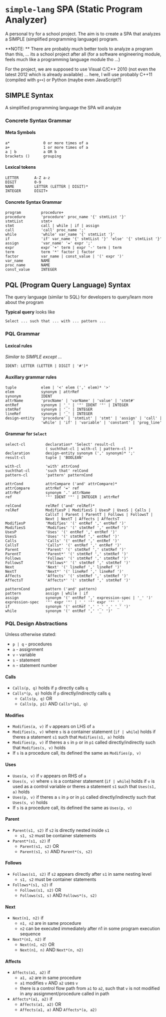 # `simple-lang` SPA (Static Program Analyzer)

A personal try for a school project. The aim is to create a SPA that analyzes a SIMPLE (simplified programming language) program. 

**NOTE: ** There are probably much better tools to analyze a program than this, ... its a school project after all (for a software engineering module, feels much like a programming language module tho ...)

For the project, we are supposed to use Visual C/C++ 2010 (not even the latest 2012 which is already available) ... here, I will use probably C++11 (compiled with `g++`) or Python (maybe even JavaScript?)

## SIMPLE Syntax

A simplified programming language the SPA will analyze

### Concrete Syntax Grammar

#### Meta Symbols

	a*               0 or more times of a
	a+               1 or more times of a
	a | b            a OR b
	brackets ()      grouping

#### Lexical tokens

	LETTER       A-Z a-z
	DIGIT        0-9
	NAME         LETTER (LETTER | DIGIT)*
	INTEGER      DIGIT+

#### Concrete Syntax Grammar

	program         procedure+
	procedure       'procedure' proc_name '{' stmtList '}'
	stmtList        stmt+
	stmt            call | while | if | assign
	call            'call' proc_name ';'
	while           'while' var_name '{' stmtList '}'
	if              'if' var_name '{' stmtList '}' 'else' '{' stmtList '}'
	assign          'var_name' '=' expr ';'
	expr            expr '+' term | expr '-' term | term
	term            term '*' factor | factor
	factor          var_name | const_value | '(' expr ')'
	var_name        NAME
	proc_name       NAME
	const_value     INTEGER

## PQL (Program Query Language) Syntax

The query language (similar to SQL) for developers to query/learn more about the program

**Typical query** looks like 

	Select ... such that ... with ... pattern ...

### PQL Grammar

#### Lexical rules

*Similar to SIMPLE except ...*

	IDENT: LETTER (LETTER | DIGIT | '#')*

#### Auxillary grammar rules

	tuple           elem | '<' elem (',' elem)* '>'
	elem            synonym | attrRef
	synonym         IDENT
	attrName        'procName' | 'varName' | 'value' | 'stmt#'
	entRef          synonym | '_' | '"' IDENT '"' | INTEGER
	stmtRef         synonym | '_' | INTEGER
	lineRef         synonym | '_' | INTEGER
	design-entity   'procedure' | 'stmtLst' | 'stmt' | 'assign' | 'call' | 
	                'while' | 'if' | 'variable' | 'constant' | 'prog_line'

#### Grammar for `Select`

	select-cl         declaration* 'Select' result-cl 
	                  ( suchthat-cl | with-cl | pattern-cl )*
	declaration       design-entity synonym (',' synonym)* ';'
	result-cl         tuple | 'BOOLEAN'
	  
	with-cl           'with' attrCond
	suchthat-cl       'such that' relCond
	pattern-cl        'pattern' patternCond
	  
	attrCond          attrCompare ('and' attrCompare)*
	attrCompare       attrRef '=' ref
	attrRef           synonym '.' attrName
	ref               '"' IDENT '"' | INTEGER | attrRef
	  
	relCond           relRef ('and' relRef)*
	relRef            ModifiesP | ModifiesS | UsesP | UsesS | Calls | 
	                  CallsT | Parent | ParentT | Follows | FollowsT | 
	                  Next | NextT | Affects | AffectsT
	ModifiesP         'Modifies' '(' entRef ',' entRef ')'
	ModifiesS         'Modifies' '(' stmtRef ',' entRef ')'
	UsesP             'Uses' '(' entRef ',' entRef ')'
	UsesS             'Uses' '(' stmtRef ',' entRef ')'
	Calls             'Calls' '(' entRef ',' entRef ')'
	CallsT            'Calls*' '(' entRef ',' entRef ')'
	Parent            'Parent' '(' stmtRef ',' stmtRef ')'
	ParentT           'Parent*' '(' stmtRef ',' stmtRef ')'
	Follows           'Follows' '(' stmtRef ',' stmtRef ')'
	FollowsT          'Follows*' '(' stmtRef ',' stmtRef ')'
	Next              'Next' '(' lineRef ',' lineRef ')'
	NextT             'Next*' '(' lineRef ',' lineRef ')'
	Affects           'Affects' '(' stmtRef ',' stmtRef ')'
	AffectsT          'Affects*' '(' stmtRef ',' stmtRef ')'
	  
	patternCond       pattern ('and' pattern)
	pattern           assign | while | if
	assign            synonym '(' entRef ',' expression-spec | '_' ')'
	expression-spec   '"' expr '"' | '_' '"' expr '"' '_'
	if                synonym '(' entRef ',' '_' ',' '_' ')'
	while             synonym '(' entRef ',' '_' ')'

### PQL Design Abstractions

Unless otherwise stated: 

- `p | q` - procedures
- `a` - assignment
- `v` - variable
- `s` - statement
- `n` - statement number 

#### Calls

- `Calls(p, q)` holds if `p` directly calls `q`
- `Calls*(p, q)` holds if `p` directly/indirectly calls `q`
    - `Calls(p, q)` OR
    - `Calls(p, p1)` AND `Calls*(p1, q)`

#### Modifies

- `Modifies(a, v)` if `v` appears on LHS of `a`
- `Modifies(s, v)` where `s` is a container statement (`if | while`) holds if theres a statement `s1` such that `Modifies(s1, a)` holds
- `Modifies(p, v)` if theres a `s` in `p` or in `p1` called directly/indirectly such that `Modifies(s, v)` holds
- If `s` is a procedure call, its defined the same as `Modifies(p, v)` 

#### Uses

- `Uses(a, v)` if `v` appears on RHS of `a`
- `Uses(s, v)` where `s` is a container statement (`if | while`) holds if `v` is used as a control variable or theres a statement `s1` such that `Uses(s1, a)` holds
- `Uses(p, v)` if theres a `s` in `p` or in `p1` called directly/indirectly such that `Uses(s, v)` holds
- If `s` is a procedure call, its defined the same as `Uses(p, v)`

#### Parent 

- `Parent(s1, s2)` if `s2` is directly nested inside `s1`
	- `s1, s2` must be container statements
- `Parent*(s1, s2)` if 
	- `Parent(s1, s2)` OR
	- `Parent(s1, s)` AND `Parent*(s, s2)`

#### Follows 

- `Follows(s1, s2)` if `s2` appears directly after `s1` in same nesting level
	- `s1, s2` must be container statements
- `Follows*(s1, s2)` if 
	- `Follows(s1, s2)` OR
	- `Follows(s1, s)` AND `Follows*(s, s2)`

#### Next

- `Next(n1, n2)` if 
	- `n1, n2` are in same procedure
	- `n2` can be executed immediately after n1 in some program execution sequence
- `Next*(n1, n2)` if 
	- `Next(n1, n2)` OR
	- `Next(n1, n)` AND `Next*(n, n2)`

#### Affects

- `Affects(a1, a2)` if 
	- `a1, a2` are in same procedure
	- `a1` modifies `v` AND `a2` uses `v`
	- there is a control flow path from `a1` to `a2`, such that `v` is not modified in any assignment/procedure called in path
- `Affects*(a1, a2)` if 
	- `Affects(a1, a2)` OR
	- `Affects(a1, a)` AND `Affects*(a, a2)`